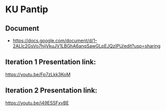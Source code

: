 # KU Pantip

## Document
- https://docs.google.com/document/d/1-2ALlc2GsVo7hijVkuJV1LBGhA6anqSawGLpEJQzIPU/edit?usp=sharing

## Iteration 1 Presentation link:

https://youtu.be/Fp7zLkk3KoM

## Iteration 2 Presentation link:

https://youtu.be/i49ESSFxvBE